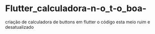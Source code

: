 # Flutter_calculadora-n-o_t-o_boa-
criação de calculadora de buttons em flutter o código esta meio ruim e desatualizado 
